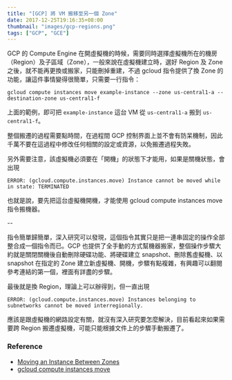 ```yaml
---
title: "[GCP] 將 VM 搬移至另一個 Zone"
date: 2017-12-25T19:16:35+08:00
thumbnail: "images/gcp-regions.png"
tags: ["GCP", "GCE"]
---
```


GCP 的 Compute Engine 在開虛擬機的時候，需要同時選擇虛擬機所在的機房（Region）及子區域（Zone），一般來說在虛擬機建立時，選好 Region 及 Zone 之後，就不能再更換或搬家，只能刪掉重建，不過 gcloud 指令提供了換 Zone 的功能，讓這件事情變得很簡單，只需要一行指令：

	gcloud compute instances move example-instance --zone us-central1-a --destination-zone us-central1-f

上面的範例，即可把 `example-instance` 這台 VM 從 `us-central1-a` 搬到 `us-central1-f`。

整個搬遷的過程需要點時間，在過程間 GCP 控制界面上並不會有防呆機制，因此千萬不要在這過程中修改任何相關的設定或資源，以免搬遷過程失敗。

另外需要注意，該虛擬機必須要在「開機」的狀態下才能用，如果是關機狀態，會出現

	ERROR: (gcloud.compute.instances.move) Instance cannot be moved while in state: TERMINATED

也就是說，要先把這台虛擬機開機，才能使用 gcloud compute instances move 指令搬機器。

--

指令簡單歸簡單，深入研究可以發現，這個指令其實只是把一連串固定的操作全部整合成一個指令而已。GCP 也提供了全手動的方式幫機器搬家，整個操作步驟大約就是關閉關機後自動刪除硬碟功能、將硬碟建立 snapshot、刪除舊虛擬機、以 snapshot 在指定的 Zone 建立新虛擬機、開機，步驟有點複雜，有興趣可以翻閱參考連結的第一個，裡面有詳盡的步驟。

最後就是換 Region，理論上可以辦得到，但一直出現

	ERROR: (gcloud.compute.instances.move) Instances belonging to subnetworks cannot be moved interregionally.

應該是跟虛擬機的網路設定有關，就沒有深入研究要怎麼解決，目前看起來如果需要跨 Region 搬遷虛擬機，可能只能根據文件上的步驟手動搬遷了。


### Reference

* [Moving an Instance Between Zones](https://cloud.google.com/compute/docs/instances/moving-instance-across-zones)
* [gcloud compute instances move](https://cloud.google.com/sdk/gcloud/reference/compute/instances/move)
